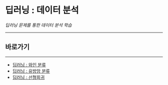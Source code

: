 # 딥러닝 : 데이터 분석

*딥러닝 문제를 통한 데이터 분석 학습*

---

## 바로가기

---

- [딥러닝 : 와인 분류](https://github.com/wjsrlahrlco1998/TIL/blob/master/DI_data_analysis/DI_wine_example.md)
- [딥러닝 : 유방암 분류](https://github.com/wjsrlahrlco1998/TIL/blob/master/DI_data_analysis/DI_breast_cancer_example.md)
- [딥러닝 : 선형회귀](https://github.com/wjsrlahrlco1998/TIL/blob/master/DI_data_analysis/DI_linear_data_analysis.md)